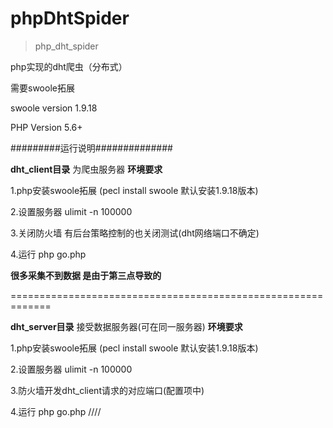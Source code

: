 # phpDhtSpider

> php_dht_spider

php实现的dht爬虫（分布式）

需要swoole拓展

swoole version 1.9.18

PHP Version 5.6+

#########运行说明##############

**dht_client目录** 为爬虫服务器 **环境要求**

1.php安装swoole拓展 (pecl install swoole 默认安装1.9.18版本)

2.设置服务器 ulimit -n 100000

3.关闭防火墙 有后台策略控制的也关闭测试(dht网络端口不确定)

4.运行 php go.php

**很多采集不到数据 是由于第三点导致的**

=============================================================

**dht_server目录** 接受数据服务器(可在同一服务器) **环境要求**

1.php安装swoole拓展 (pecl install swoole 默认安装1.9.18版本)

2.设置服务器 ulimit -n 100000

3.防火墙开发dht_client请求的对应端口(配置项中)

4.运行 php go.php
////

